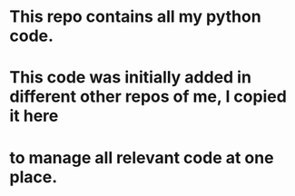 # This repo contains all my python code.
# This code was initially added in different other repos of me, I copied it here
# to manage all relevant code at one place.